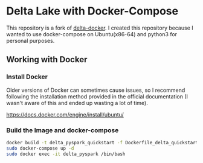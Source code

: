 # Delta Lake with Docker-Compose

This repository is a fork of [delta-docker](<https://github.com/delta-io/delta-docker>). I created this repository because I wanted to use docker-compose on Ubuntu(x86-64) and python3 for personal purposes.

## Working with Docker

### Install Docker

Older versions of Docker can sometimes cause issues, so I recommend following the installation method provided in the official documentation (I wasn't aware of this and ended up wasting a lot of time).

<https://docs.docker.com/engine/install/ubuntu/>

### Build the Image and docker-compose

```bash
docker build -t delta_pyspark_quickstart -f Dockerfile_delta_quickstart .
sudo docker-compose up -d
sudo docker exec -it delta_pyspark /bin/bash
```

